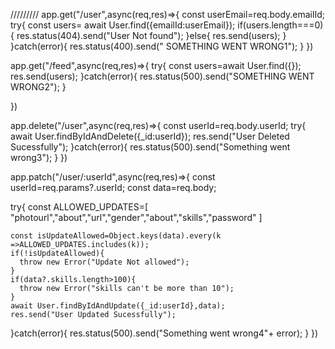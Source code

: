 






























/////////
app.get("/user",async(req,res)=>{
  const userEmail=req.body.emailId;
try{
 const users= await User.find({emailId:userEmail});
 if(users.length===0){
  res.status(404).send("User Not found");
 }else{
  res.send(users);
 }
  }catch(error){
    res.status(400).send(" SOMETHING WENT WRONG1");
  }
})


app.get("/feed",async(req,res)=>{
  try{
    const users=await User.find({});
    res.send(users);
  }catch(error){
    res.status(500).send("SOMETHING WENT WRONG2");
  }

})

app.delete("/user",async(req,res)=>{
  const userId=req.body.userId;
  try{
    await User.findByIdAndDelete({_id:userId});
    res.send("User Deleted Sucessfully");
  }catch(error){
    res.status(500).send("Something went wrong3");
  }
})


app.patch("/user/:userId",async(req,res)=>{
  const userId=req.params?.userId;
  const data=req.body;
 
  try{
    const ALLOWED_UPDATES=[
      "photourl","about","url","gender","about","skills","password"
    ]
    
    const isUpdateAllowed=Object.keys(data).every(k =>ALLOWED_UPDATES.includes(k));
    if(!isUpdateAllowed){
      throw new Error("Update Not allowed");
    }
    if(data?.skills.length>100){
      throw new Error("skills can't be more than 10");
    }
    await User.findByIdAndUpdate({_id:userId},data);
    res.send("User Updated Sucessfully");
  
  }catch(error){
    res.status(500).send("Something went wrong4"+ error);
  }
  })
